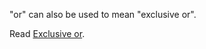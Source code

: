 "or" can also be used to mean "exclusive or".

Read [Exclusive or](https://en.wikipedia.org/wiki/Exclusive_or).
